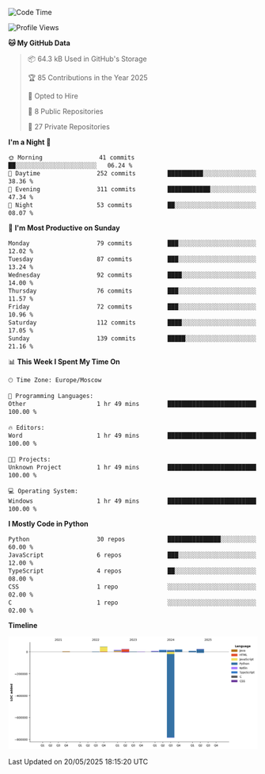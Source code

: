 <!--START_SECTION:waka-->
![Code Time](http://img.shields.io/badge/Code%20Time-667%20hrs%2052%20mins-blue)

![Profile Views](http://img.shields.io/badge/Profile%20Views-0-blue)

**🐱 My GitHub Data** 

> 📦 64.3 kB Used in GitHub's Storage 
 > 
> 🏆 85 Contributions in the Year 2025
 > 
> 💼 Opted to Hire
 > 
> 📜 8 Public Repositories 
 > 
> 🔑 27 Private Repositories 
 > 
**I'm a Night 🦉** 

```text
🌞 Morning                41 commits          ██░░░░░░░░░░░░░░░░░░░░░░░   06.24 % 
🌆 Daytime                252 commits         ██████████░░░░░░░░░░░░░░░   38.36 % 
🌃 Evening                311 commits         ████████████░░░░░░░░░░░░░   47.34 % 
🌙 Night                  53 commits          ██░░░░░░░░░░░░░░░░░░░░░░░   08.07 % 
```
📅 **I'm Most Productive on Sunday** 

```text
Monday                   79 commits          ███░░░░░░░░░░░░░░░░░░░░░░   12.02 % 
Tuesday                  87 commits          ███░░░░░░░░░░░░░░░░░░░░░░   13.24 % 
Wednesday                92 commits          ████░░░░░░░░░░░░░░░░░░░░░   14.00 % 
Thursday                 76 commits          ███░░░░░░░░░░░░░░░░░░░░░░   11.57 % 
Friday                   72 commits          ███░░░░░░░░░░░░░░░░░░░░░░   10.96 % 
Saturday                 112 commits         ████░░░░░░░░░░░░░░░░░░░░░   17.05 % 
Sunday                   139 commits         █████░░░░░░░░░░░░░░░░░░░░   21.16 % 
```


📊 **This Week I Spent My Time On** 

```text
🕑︎ Time Zone: Europe/Moscow

💬 Programming Languages: 
Other                    1 hr 49 mins        █████████████████████████   100.00 % 

🔥 Editors: 
Word                     1 hr 49 mins        █████████████████████████   100.00 % 

🐱‍💻 Projects: 
Unknown Project          1 hr 49 mins        █████████████████████████   100.00 % 

💻 Operating System: 
Windows                  1 hr 49 mins        █████████████████████████   100.00 % 
```

**I Mostly Code in Python** 

```text
Python                   30 repos            ███████████████░░░░░░░░░░   60.00 % 
JavaScript               6 repos             ███░░░░░░░░░░░░░░░░░░░░░░   12.00 % 
TypeScript               4 repos             ██░░░░░░░░░░░░░░░░░░░░░░░   08.00 % 
CSS                      1 repo              ░░░░░░░░░░░░░░░░░░░░░░░░░   02.00 % 
C                        1 repo              ░░░░░░░░░░░░░░░░░░░░░░░░░   02.00 % 
```



**Timeline**

![Lines of Code chart](https://raw.githubusercontent.com/adlemx/adlemx/main/assets/bar_graph.png)


 Last Updated on 20/05/2025 18:15:20 UTC
<!--END_SECTION:waka-->

